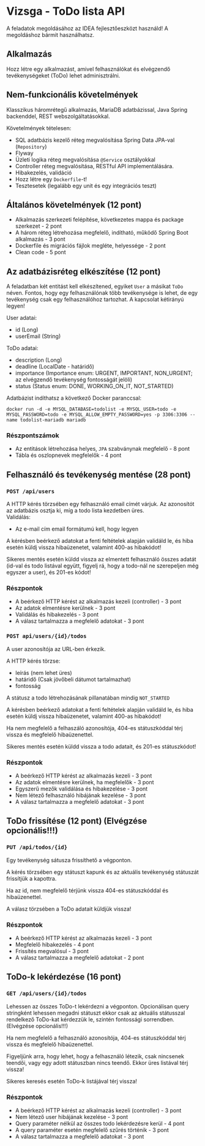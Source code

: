 # Vizsga - ToDo lista API

A feladatok megoldásához az IDEA fejlesztőeszközt használd!
A megoldáshoz bármit használhatsz.

## Alkalmazás

Hozz létre egy alkalmazást, amivel felhasználókat és elvégzendő tevékenységeket (ToDo) lehet adminisztrálni. 

## Nem-funkcionális követelmények

Klasszikus háromrétegű alkalmazás, MariaDB adatbázissal, Java Spring backenddel, REST webszolgáltatásokkal.

Követelmények tételesen:

* SQL adatbázis kezelő réteg megvalósítása Spring Data JPA-val (`Repository`)
* Flyway
* Üzleti logika réteg megvalósítása `@Service` osztályokkal
* Controller réteg megvalósítása, RESTful API implementálására.
* Hibakezelés, validáció
* Hozz létre egy `Dockerfile`-t!
* Tesztesetek (legalább egy unit és egy integrációs teszt)


## Általános követelmények (12 pont)

- Alkalmazás szerkezeti felépítése, következetes mappa és package szerkezet - 2 pont
- A három réteg létrehozása megfelelő, indítható, működő Spring Boot alkalmazás - 3 pont
- Dockerfile és migrációs fájlok megléte, helyessége - 2 pont
- Clean code - 5 pont


## Az adatbázisréteg elkészítése  (12 pont)

A feladatban két entitást kell elkészítened, egyiket `User` a másikat `ToDo` néven. Fontos, hogy egy felhasználónak
több tevékenysége is lehet, de egy tevékenység csak egy felhasználóhoz tartozhat. A kapcsolat kétirányú legyen! <br>

User adatai:

* id (Long)
* userEmail (String)

ToDo adatai:

* description (Long)
* deadline (LocalDate - határidő)
* importance (Importance enum: URGENT, IMPORTANT, NON_URGENT; az elvégzendő tevékenység fontosságát jelöli)
* status (Status enum: DONE, WORKING_ON_IT, NOT_STARTED)

Adatbázist indíthatsz a következő Docker paranccsal:

```shell
docker run -d -e MYSQL_DATABASE=todolist -e MYSQL_USER=todo -e MYSQL_PASSWORD=todo -e MYSQL_ALLOW_EMPTY_PASSWORD=yes -p 3306:3306 --name todolist-mariadb mariadb
```

### Részpontszámok

- Az entitások létrehozása helyes, `JPA` szabványnak megfelelő - 8 pont
- Tábla és oszlopnevek megfelelők - 4 pont

## Felhasználó és tevékenység mentése (28 pont)

### `POST /api/users`

A HTTP kérés törzsében egy felhasználó email címét várjuk. Az azonosítót az adatbázis osztja ki, míg a todo lista
kezdetben üres.<br>
Validálás:

- Az e-mail cím email formátumú kell, hogy legyen

A kérésben beérkező adatokat a fenti feltételek alapján validáld le, és hiba esetén küldj vissza hibaüzenetet, valamint 400-as hibakódot!

Sikeres mentés esetén küldd vissza az elmentett felhasználó összes adatát (id-val és todo listával együtt, figyelj rá, hogy a todo-nál ne szerepeljen még egyszer a user), és 201-es
kódot!

### Részpontok

* A beérkező HTTP kérést az alkalmazás kezeli (controller) - 3 pont
* Az adatok elmentésre kerülnek - 3 pont
* Validálás és hibakezelés - 3 pont
* A válasz tartalmazza a megfelelő adatokat - 3 pont

### `POST api/users/{id}/todos`

A user azonosítója az URL-ben érkezik.

A HTTP kérés törzse:

- leírás (nem lehet üres)
- határidő (Csak jövőbeli dátumot tartalmazhat)
- fontosság

A státusz a todo létrehozásának pillanatában mindig `NOT_STARTED`

A kérésben beérkező adatokat a fenti feltételek alapján validáld le, és hiba esetén küldj vissza hibaüzenetet, valamint 400-as hibakódot!

Ha nem megfelelő a felhaszáló azonosítója, 404-es státuszkóddal térj vissza és megfelelő hibaüzenettel.

Sikeres mentés esetén küldd vissza a todo adatait, és 201-es státuszkódot!

### Részpontok

* A beérkező HTTP kérést az alkalmazás kezeli - 3 pont
* Az adatok elmentésre kerülnek, ha megfelelők - 3 pont
* Egyszerű mezők validálása és hibakezelése - 3 pont
* Nem létező felhasználó hibájának kezelése - 3 pont
* A válasz tartalmazza a megfelelő adatokat - 3 pont

## ToDo frissítése (12 pont) (Elvégzése opcionális!!!)

### `PUT /api/todos/{id}`

Egy tevékenység sátusza frissíthető a végponton.

A kérés törzsében egy státuszt kapunk és az aktuális tevékenység státuszát frissítjük a kapottra.

Ha az id, nem megfelelő térjünk vissza 404-es státuszkóddal és hibaüzenettel.

A válasz törzsében a ToDo adatait küldjük vissza!

### Részpontok

- A beérkező HTTP kérést az alkalmazás kezeli - 3 pont
- Megfelelő hibakezelés - 4 pont
- Frissítés megvalósul - 3 pont
- A válasz tartalmazza a megfelelő adatokat - 2 pont

## ToDo-k lekérdezése (16 pont)

### `GET /api/users/{id}/todos`

Lehessen az összes ToDo-t lekérdezni a végponton.
Opcionálisan query stringként lehessen megadni státuszt ekkor csak az aktuális státusszal rendelkező ToDo-kat kérdezzük le, szintén fontossági sorrendben. (Elvégzése opcionális!!!)

Ha nem megfelelő a felhasználó azonosítója, 404-es státuszkóddal térj vissza és megfelelő hibaüzenettel.

Figyeljünk arra, hogy lehet, hogy a felhasználó létezik, csak nincsenek teendői, vagy egy adott státuszban nincs teendő. Ekkor
üres listával térj vissza!

Sikeres keresés esetén ToDo-k listájával térj vissza!

### Részpontok

* A beérkező HTTP kérést az alkalmazás kezeli (controller) - 3 pont
* Nem létező user hibájának kezelése - 3 pont
* Query paraméter nélkül az összes todo lekérdezésre kerül - 4 pont
* A query paraméter esetén megfelelő szűrés történik - 3 pont
* A válasz tartalmazza a megfelelő adatokat - 3 pont